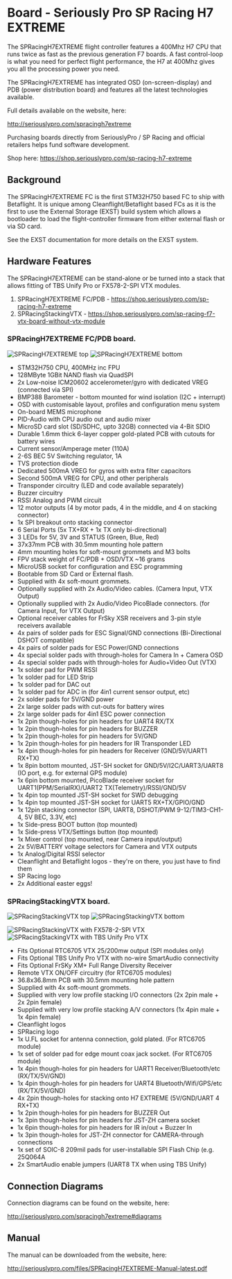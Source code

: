 # Board - Seriously Pro SP Racing H7 EXTREME

The SPRacingH7EXTREME flight controller features a 400Mhz H7 CPU that runs twice as fast as the previous generation F7 boards.
A fast control-loop is what you need for perfect flight performance, the H7 at 400Mhz gives you all the processing power you need.

The SPRacingH7EXTREME has integrated OSD (on-screen-display) and PDB (power distribution board) and features all the latest technologies available.

Full details available on the website, here:

http://seriouslypro.com/spracingh7extreme

Purchasing boards directly from SeriouslyPro / SP Racing and official retailers helps fund software development.

Shop here: https://shop.seriouslypro.com/sp-racing-h7-extreme

## Background

The SPRacingH7EXTREME FC is the first STM32H750 based FC to ship with Betaflight.  It is unique among Cleanflight/Betaflight based FCs as it is the first
to use the External Storage (EXST) build system which allows a bootloader to load the flight-controller firmware from either external flash or via SD card.

See the EXST documentation for more details on the EXST system.

## Hardware Features

The SPRacingH7EXTREME can be stand-alone or be turned into a stack that allows fitting of TBS Unify Pro or FX578-2-SPI VTX modules.

1. SPRacingH7EXTREME FC/PDB - https://shop.seriouslypro.com/sp-racing-h7-extreme
2. SPRacingStackingVTX      - https://shop.seriouslypro.com/sp-racing-f7-vtx-board-without-vtx-module

### SPRacingH7EXTREME FC/PDB board.

![SPRacingH7EXTREME top](images/spracingh7extreme-pcb-top.jpg)
![SPRacingH7EXTREME bottom](images/spracingh7extreme-pcb-bottom.jpg)

* STM32H750 CPU, 400MHz inc FPU
* 128MByte 1GBit NAND flash via QuadSPI
* 2x Low-noise ICM20602 accelerometer/gyro with dedicated VREG (connected via SPI)
* BMP388 Barometer - bottom mounted for wind isolation (I2C + interrupt)
* OSD with customisable layout, profiles and configuration menu system
* On-board MEMS microphone
* PID-Audio with CPU audio out and audio mixer
* MicroSD card slot (SD/SDHC, upto 32GB) connected via 4-Bit SDIO
* Durable 1.6mm thick 6-layer copper gold-plated PCB with cutouts for battery wires
* Current sensor/Amperage meter (110A)
* 2-6S BEC 5V Switching regulator, 1A
* TVS protection diode
* Dedicated 500mA VREG for gyros with extra filter capacitors
* Second 500mA VREG for CPU, and other peripherals
* Transponder circuitry (LED and code available separately)
* Buzzer circuitry
* RSSI Analog and PWM circuit
* 12 motor outputs (4 by motor pads, 4 in the middle, and 4 on stacking connector)
* 1x SPI breakout onto stacking connector
* 6 Serial Ports (5x TX+RX + 1x TX only bi-directional)
* 3 LEDs for 5V, 3V and STATUS (Green, Blue, Red)
* 37x37mm PCB with 30.5mm mounting hole pattern
* 4mm mounting holes for soft-mount grommets and M3 bolts
* FPV stack weight of FC/PDB + OSD/VTX ~16 grams
* MicroUSB socket for configuration and ESC programming
* Bootable from SD Card or External flash.
* Supplied with 4x soft-mount grommets.
* Optionally supplied with 2x Audio/Video cables. (Camera Input, VTX Output)
* Optionally supplied with 2x Audio/Video PicoBlade connectors. (for Camera Input, for VTX Output)
* Optional receiver cables for FrSky XSR receivers and 3-pin style receivers available
* 4x pairs of solder pads for ESC Signal/GND connections (Bi-Directional DSHOT compatible)
* 4x pairs of solder pads for ESC Power/GND connections
* 4x special solder pads with through-holes for Camera In + Camera OSD
* 4x special solder pads with through-holes for Audio+Video Out (VTX)
* 1x solder pad for PWM RSSI
* 1x solder pad for LED Strip
* 1x solder pad for DAC out
* 1x solder pad for ADC in (for 4in1 current sensor output, etc)
* 2x solder pads for 5V/GND power
* 2x large solder pads with cut-outs for battery wires
* 2x large solder pads for 4in1 ESC power connection
* 1x 2pin though-holes for pin headers for UART4 RX/TX
* 1x 2pin though-holes for pin headers for BUZZER
* 1x 2pin though-holes for pin headers for 5V/GND
* 1x 2pin though-holes for pin headers for IR Transponder LED
* 1x 4pin though-holes for pin headers for Receiver (GND/5V/UART1 RX+TX)
* 1x 8pin bottom mounted, JST-SH socket for GND/5V/I2C/UART3/UART8 (IO port, e.g. for external GPS module)
* 1x 6pin bottom mounted, PicoBlade receiver socket for UART1(PPM/SerialRX)/UART2 TX(Telemetry)/RSSI/GND/5V
* 1x 4pin top mounted JST-SH socket for SWD debugging
* 1x 4pin top mounted JST-SH socket for UART5 RX+TX/GPIO/GND
* 1x 12pin stacking connector (SPI, UART8, DSHOT/PWM 9-12/TIM3-CH1-4, 5V BEC, 3.3V, etc)
* 1x Side-press BOOT button (top mounted)
* 1x Side-press VTX/Settings button (top mounted)
* 1x Mixer control (top mounted, near Camera input/output)
* 2x 5V/BATTERY voltage selectors for Camera and VTX outputs
* 1x Analog/Digital RSSI selector
* Cleanflight and Betaflight logos - they're on there, you just have to find them
* SP Racing logo
* 2x Additional easter eggs!

### SPRacingStackingVTX board.

![SPRacingStackingVTX top](images/spracingstackingvtx-pcb-top.jpg)
![SPRacingStackingVTX bottom](images/spracingstackingvtx-pcb-bottom.jpg)

![SPRacingStackingVTX with FX578-2-SPI VTX](images/spracingstackingvtx-with-module.jpg)
![SPRacingStackingVTX with TBS Unify Pro VTX](images/spracingstackingvtx-with-unify-pro.jpg)

* Fits Optional RTC6705 VTX 25/200mw output (SPI modules only)
* Fits Optional TBS Unify Pro VTX with no-wire SmartAudio connectivity
* Fits Optional FrSKy XM+ Full Range Diversity Receiver
* Remote VTX ON/OFF circuitry (for RTC6705 modules)
* 36.8x36.8mm PCB with 30.5mm mounting hole pattern
* Supplied with 4x soft-mount grommets.
* Supplied with very low profile stacking I/O connectors (2x 2pin male + 2x 2pin female)
* Supplied with very low profile stacking A/V connectors (1x 4pin male + 1x 4pin female)
* Cleanflight logos
* SPRacing logo
* 1x U.FL socket for antenna connection, gold plated. (For RTC6705 module)
* 1x set of solder pad for edge mount coax jack socket. (For RTC6705 module)
* 1x 4pin though-holes for pin headers for UART1 Receiver/Bluetooth/etc (RX/TX/5V/GND)
* 1x 4pin though-holes for pin headers for UART4 Bluetooth/Wifi/GPS/etc (RX/TX/5V/GND)
* 4x 2pin though-holes for stacking onto H7 EXTREME (5V/GND/UART 4 RX+TX)
* 1x 2pin though-holes for pin headers for BUZZER Out
* 1x 3pin though-holes for pin headers for JST-ZH camera socket
* 1x 6pin though-holes for pin headers for IR in/out + Buzzer In
* 1x 3pin though-holes for JST-ZH connector for CAMERA-through connections
* 1x set of SOIC-8 209mil pads for user-installable SPI Flash Chip (e.g. 25Q064A
* 2x SmartAudio enable jumpers (UART8 TX when using TBS Unify)

## Connection Diagrams

Connection diagrams can be found on the website, here:

http://seriouslypro.com/spracingh7extreme#diagrams


## Manual

The manual can be downloaded from the website, here:

http://seriouslypro.com/files/SPRacingH7EXTREME-Manual-latest.pdf

